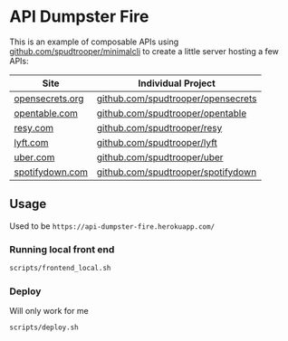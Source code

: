 # API Dumpster Fire

This is an example of composable APIs using [github.com/spudtrooper/minimalcli](https://github.com/spudtrooper/minimalcli) to create a little server hosting a few APIs:

| Site                                      | Individual Project                                                               |
| ----------------------------------------- | -------------------------------------------------------------------------------- |
| [opensecrets.org](http://opensecrets.org) | [github.com/spudtrooper/opensecrets](https://github.com/spudtrooper/opensecrets) |
| [opentable.com](http://opentable.com)     | [github.com/spudtrooper/opentable](https://github.com/spudtrooper/opentable)     |
| [resy.com](http://resy.com)               | [github.com/spudtrooper/resy](https://github.com/spudtrooper/resy)               |
| [lyft.com](http://lyft.com)               | [github.com/spudtrooper/lyft](https://github.com/spudtrooper/lyft)               |
| [uber.com](http://uber.com)               | [github.com/spudtrooper/uber](https://github.com/spudtrooper/uber)               |
| [spotifydown.com](http://spotifydown.com) | [github.com/spudtrooper/spotifydown](https://github.com/spudtrooper/spotifydown) |

## Usage

Used to be `https://api-dumpster-fire.herokuapp.com/`

### Running local front end

```bash
scripts/frontend_local.sh
```

### Deploy

Will only work for me

```bash
scripts/deploy.sh
```
